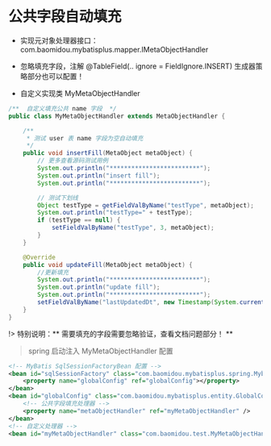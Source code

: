 # 公共字段自动填充

- 实现元对象处理器接口： com.baomidou.mybatisplus.mapper.IMetaObjectHandler

- 忽略填充字段，注解 @TableField(.. ignore = FieldIgnore.INSERT) 生成器策略部分也可以配置！

- 自定义实现类 MyMetaObjectHandler

```java
/**  自定义填充公共 name 字段  */
public class MyMetaObjectHandler extends MetaObjectHandler {

    /**
     * 测试 user 表 name 字段为空自动填充
     */
    public void insertFill(MetaObject metaObject) {
        // 更多查看源码测试用例
        System.out.println("*************************");
        System.out.println("insert fill");
        System.out.println("*************************");

        // 测试下划线
        Object testType = getFieldValByName("testType", metaObject);
        System.out.println("testType=" + testType);
        if (testType == null) {
            setFieldValByName("testType", 3, metaObject);
        }
    }

    @Override
    public void updateFill(MetaObject metaObject) {
        //更新填充
        System.out.println("*************************");
        System.out.println("update fill");
        System.out.println("*************************");
        setFieldValByName("lastUpdatedDt", new Timestamp(System.currentTimeMillis()), metaObject);
    }
}

```

!> 特别说明：** 需要填充的字段需要忽略验证，查看文档问题部分！ **

> spring 启动注入 MyMetaObjectHandler 配置

```xml
<!-- MyBatis SqlSessionFactoryBean 配置 -->
<bean id="sqlSessionFactory" class="com.baomidou.mybatisplus.spring.MybatisSqlSessionFactoryBean">
    <property name="globalConfig" ref="globalConfig"></property>
</bean>
<bean id="globalConfig" class="com.baomidou.mybatisplus.entity.GlobalConfiguration">
    <!-- 公共字段填充处理器 -->
    <property name="metaObjectHandler" ref="myMetaObjectHandler" />
</bean>
<!-- 自定义处理器 -->
<bean id="myMetaObjectHandler" class="com.baomidou.test.MyMetaObjectHandler" />
```
